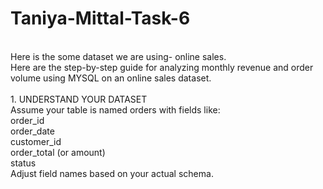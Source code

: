 # Taniya-Mittal-Task-6
<br>
Here is the some dataset we are using- online sales.
<br>
Here are the step-by-step guide for analyzing monthly revenue and order volume using MYSQL on an online sales dataset.
<br>
<br>
1. UNDERSTAND YOUR DATASET
<br>
Assume your table is named orders with fields like:
<br>
order_id
<br>
order_date
<br>
customer_id
<br>
order_total (or amount)
<br>
status
<br>
Adjust field names based on your actual schema.
